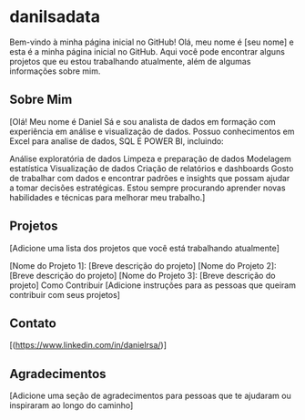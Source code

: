 # danilsadata

Bem-vindo à minha página inicial no GitHub!
Olá, meu nome é [seu nome] e esta é a minha página inicial no GitHub. Aqui você pode encontrar alguns projetos que eu estou trabalhando atualmente, além de algumas informações sobre mim.

## Sobre Mim
[Olá! Meu nome é Daniel Sá e sou analista de dados em formação com experiência em análise e visualização de dados. Possuo conhecimentos em Excel para analise de dados, SQL E POWER BI, incluindo:

Análise exploratória de dados
Limpeza e preparação de dados
Modelagem estatística
Visualização de dados
Criação de relatórios e dashboards
Gosto de trabalhar com dados e encontrar padrões e insights que possam ajudar a tomar decisões estratégicas. Estou sempre procurando aprender novas habilidades e técnicas para melhorar meu trabalho.]

## Projetos
[Adicione uma lista dos projetos que você está trabalhando atualmente]

[Nome do Projeto 1]: [Breve descrição do projeto]
[Nome do Projeto 2]: [Breve descrição do projeto]
[Nome do Projeto 3]: [Breve descrição do projeto]
Como Contribuir
[Adicione instruções para as pessoas que queiram contribuir com seus projetos]

## Contato
[(https://www.linkedin.com/in/danielrsa/)]


## Agradecimentos
[Adicione uma seção de agradecimentos para pessoas que te ajudaram ou inspiraram ao longo do caminho]
